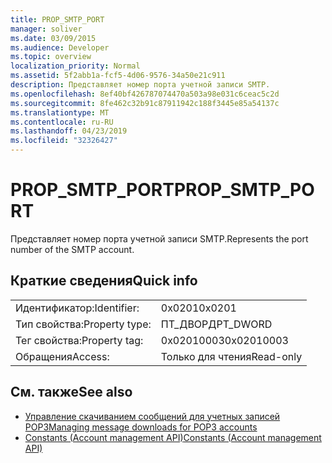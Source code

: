 ```yaml
---
title: PROP_SMTP_PORT
manager: soliver
ms.date: 03/09/2015
ms.audience: Developer
ms.topic: overview
localization_priority: Normal
ms.assetid: 5f2abb1a-fcf5-4d06-9576-34a50e21c911
description: Представляет номер порта учетной записи SMTP.
ms.openlocfilehash: 8ef40bf426787074470a503a98e031c6ceac5c2d
ms.sourcegitcommit: 8fe462c32b91c87911942c188f3445e85a54137c
ms.translationtype: MT
ms.contentlocale: ru-RU
ms.lasthandoff: 04/23/2019
ms.locfileid: "32326427"
---
```

# <a name="propsmtpport"></a><span data-ttu-id="a1921-103">PROP_SMTP_PORT</span><span class="sxs-lookup"><span data-stu-id="a1921-103">PROP_SMTP_PORT</span></span>

<span data-ttu-id="a1921-104">Представляет номер порта учетной записи SMTP.</span><span class="sxs-lookup"><span data-stu-id="a1921-104">Represents the port number of the SMTP account.</span></span>
  
## <a name="quick-info"></a><span data-ttu-id="a1921-105">Краткие сведения</span><span class="sxs-lookup"><span data-stu-id="a1921-105">Quick info</span></span>

|||
|:-----|:-----|
|<span data-ttu-id="a1921-106">Идентификатор:</span><span class="sxs-lookup"><span data-stu-id="a1921-106">Identifier:</span></span>  <br/> |<span data-ttu-id="a1921-107">0x0201</span><span class="sxs-lookup"><span data-stu-id="a1921-107">0x0201</span></span>  <br/> |
|<span data-ttu-id="a1921-108">Тип свойства:</span><span class="sxs-lookup"><span data-stu-id="a1921-108">Property type:</span></span>  <br/> |<span data-ttu-id="a1921-109">ПТ_ДВОРД</span><span class="sxs-lookup"><span data-stu-id="a1921-109">PT_DWORD</span></span>  <br/> |
|<span data-ttu-id="a1921-110">Тег свойства:</span><span class="sxs-lookup"><span data-stu-id="a1921-110">Property tag:</span></span>  <br/> |<span data-ttu-id="a1921-111">0x02010003</span><span class="sxs-lookup"><span data-stu-id="a1921-111">0x02010003</span></span>  <br/> |
|<span data-ttu-id="a1921-112">Обращения</span><span class="sxs-lookup"><span data-stu-id="a1921-112">Access:</span></span>  <br/> |<span data-ttu-id="a1921-113">Только для чтения</span><span class="sxs-lookup"><span data-stu-id="a1921-113">Read-only</span></span>  <br/> |
   
## <a name="see-also"></a><span data-ttu-id="a1921-114">См. также</span><span class="sxs-lookup"><span data-stu-id="a1921-114">See also</span></span>

- [<span data-ttu-id="a1921-115">Управление скачиванием сообщений для учетных записей POP3</span><span class="sxs-lookup"><span data-stu-id="a1921-115">Managing message downloads for POP3 accounts</span></span>](managing-message-downloads-for-pop3-accounts.md) 
- [<span data-ttu-id="a1921-116">Constants (Account management API)</span><span class="sxs-lookup"><span data-stu-id="a1921-116">Constants (Account management API)</span></span>](constants-account-management-api.md)

